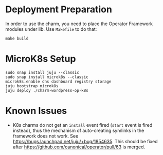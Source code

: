 # Deployment Preparation

In order to use the charm, you need to place the Operator Framework modules under lib. Use `Makefile` to do that:

```
make build
```

# MicroK8s Setup

```
sudo snap install juju --classic
sudo snap install microk8s --classic
microk8s.enable dns dashboard registry storage
juju bootstrap microk8s
juju deploy ./charm-wordpress-op-k8s
```

# Known Issues

* K8s charms do not get an `install` event fired (`start` event is fired instead), thus the mechanism of auto-creating symlinks in the framework does not work. See https://bugs.launchpad.net/juju/+bug/1854635. This should be fixed after https://github.com/canonical/operator/pull/63 is merged.
